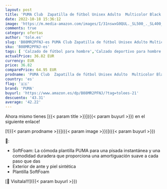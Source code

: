 ```yaml
---
layout: post
title: 'PUMA Club  Zapatilla de fútbol Unisex Adulto  Multicolor Black White Team Gold  37.5 EU'
date: 2022-10-18 15:36:12
image: 'https://m.media-amazon.com/images/I/31nswxG0QUL._SL500_._SL400_.jpg'
comments: true
category: ofertas
author: 'tole.es'
slug: 'B08MR2PFNJ-es PUMA Club Zapatilla de fútbol Unisex Adulto Multicolor...'
sku: 'B08MR2PFNJ-es'
tags: [ 'Calzado de fútbol para hombre','Calzado deportivo para hombre','Zapatillas casual para hombre','Zapatillas casual para mujer','Zapatillas y calzado deportivo para hombre','Zapatillas y calzado deportivo para mujer','Zapatos','Zapatos para hombre','Zapatos para mujer','Zapatos y complementos','puma','zapatilla','🇪🇸', ]
actualPrice: 36.82 EUR
currency: EUR
price: 36.82
comparePrice: 64.95 EUR
prodname: 'PUMA Club  Zapatilla de fútbol Unisex Adulto  Multicolor Black White Team Gold  37.5 EU'
country: 'es'
flag: '🇪🇸'
brand: 'PUMA'
buyurl: 'https://www.amazon.es/dp/B08MR2PFNJ/?tag=tolees-21'
descuento: '43.31'
average: '42.22'
---
```


Ahora mismo tienes [{{< param title >}}]({{< param buyurl >}}) en el siguiente enlace!

[![{{< param prodname >}}]({{< param image >}})]({{< param buyurl >}})

🔎:

- SoftFoam: La cómoda plantilla PUMA para una pisada instantánea y una comodidad duradera que proporciona una amortiguación suave a cada paso que das
- Exterior de ante y piel sintética
- Plantilla SoftFoam

[🛒 Visítala!!!]({{< param buyurl >}})
